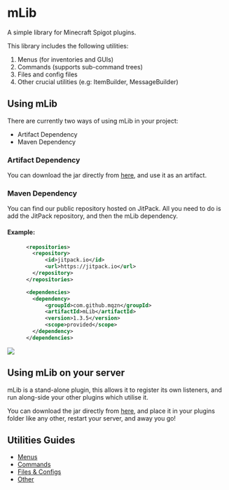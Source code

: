 # mLib
A simple library for Minecraft Spigot plugins.

This library includes the following utilities:
  1) Menus (for inventories and GUIs)
  2) Commands (supports sub-command trees)
  3) Files and config files
  4) Other crucial utilities (e.g: ItemBuilder, MessageBuilder)


## Using mLib
There are currently two ways of using mLib in your project:
- Artifact Dependency
- Maven Dependency

### Artifact Dependency
You can download the jar directly from [here](../../releases/tag/1.3.5), and use it as an artifact.

### Maven Dependency
You can find our public repository hosted on JitPack. All you need to do is add the JitPack repository, and then the mLib dependency. 
#### Example:
```xml
      <repositories>
        <repository>
            <id>jitpack.io</id>
            <url>https://jitpack.io</url>
        </repository>
      </repositories>

      <dependencies>
        <dependency>
            <groupId>com.github.mqzn</groupId>
            <artifactId>mLib</artifactId>
            <version>1.3.5</version>
            <scope>provided</scope> 
        </dependency>
      </dependencies>
```
[![](https://jitpack.io/v/Mqzn/mLib.svg)](https://jitpack.io/#Mqzn/mLib)

## Using mLib on your server
mLib is a stand-alone plugin, this allows it to register its own listeners, and run along-side your other plugins which utilise it.

You can download the jar directly from [here](../../releases/tag/1.3.5), and place it in your plugins folder like any other, restart your server, and away you go!

## Utilities Guides
- [Menus](../../wiki/Menus)
- [Commands](../../wiki/Commands)
- [Files & Configs](../../wiki/Files_And_Configs)
- [Other](../../wiki/Other-Utilities)

